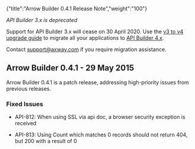 {"title":"Arrow Builder 0.4.1 Release Note","weight":"100"}

*API Builder 3.x is deprecated*

Support for API Builder 3.x will cease on 30 April 2020. Use the [v3 to v4 upgrade guide](https://docs.axway.com/bundle/API_Builder_4x_allOS_en/page/api_builder_v3_to_v4_upgrade_guide.html) to migrate all your applications to [API Builder 4.x](https://docs.axway.com/bundle/API_Builder_4x_allOS_en/page/api_builder_getting_started_guide.html).

Contact [support@axway.com](mailto:support@axway.com) if you require migration assistance.

## Arrow Builder 0.4.1 - 29 May 2015

Arrow Builder 0.4.1 is a patch release, addressing high-priority issues from previous releases.

### Fixed Issues

* API-812: When using SSL via api doc, a browser security exception is received

* API-813: Using Count which matches 0 records should not return 404, but 200 with a result of 0
